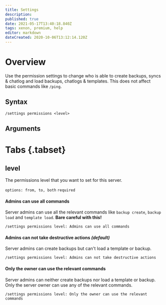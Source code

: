 ```yaml
---
title: Settings
description: 
published: true
date: 2021-05-17T13:40:18.840Z
tags: xenon, premium, help
editor: markdown
dateCreated: 2020-10-06T13:12:14.120Z
---
```


# Overview
Use the permission settings to change who is able to create backups, syncs & chatlog and load backups, chatlogs & templates. This does not affect basic commands like `/ping`.

## Syntax

`/settings permissions <level>`

## Arguments

# Tabs {.tabset}
## level

The permissions level that you want to set for this server.

`options: from, to, both` `required`

#### Admins can use all commands

Server admins can use all the relevant commands like `backup create`, `backup load` and `template load`.
**Bare careful with this!**

`/settings permissions level: Admins can use all commands`

#### Admins can not take destructive actions *(default)*

Server admins can create backups but can't load a template or backup.

`/settings permissions level: Admins can not take destructive actions`

#### Only the owner can use the relevant commands

Server admins can neither create backups nor load a template or backup. Only the server owner can use any of the relevant commands.

`/settings permissions level: Only the owner can use the relevant commands`

#### 

<br />